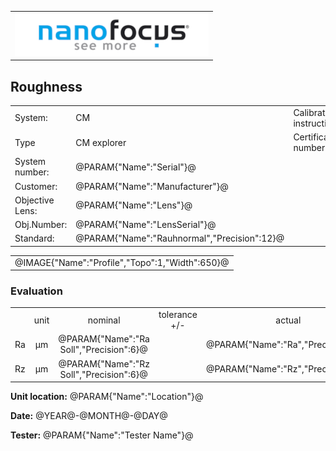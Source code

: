 <!--   EvalAlgoName=Abnahme_Rauheit -->

||
|-:|
|![](logo.png)|

## Roughness

 


|||||
|-|-|-|-|
|System: |  CM |Calibration instruction:| VDI/VDE 2655 Part 1.2|
|Type|   CM explorer| Certificate number: |@PARAM{"Name":"Serial"}@-@YEAR@@MONTH@@DAY@|
|System number:| @PARAM{"Name":"Serial"}@|||
|Customer:| @PARAM{"Name":"Manufacturer"}@|||
|Objective Lens: |@PARAM{"Name":"Lens"}@|||
|Obj.Number:| @PARAM{"Name":"LensSerial"}@|||
|Standard: |@PARAM{"Name":"Rauhnormal","Precision":12}@|||

 

||
|:-:|
|@IMAGE{"Name":"Profile","Topo":1,"Width":650}@|

 
 
### Evaluation
||||||||
|:-:|:-:|:-:|:-:|:-:|:-:|:-:|
| |unit   |nominal   | tolerance   +/- | actual  | status|
| Ra   | µm | @PARAM{"Name":"Ra Soll","Precision":6}@ |    <span id="Ratol"></span> |  @PARAM{"Name":"Ra","Precision":3}@ | <span id="controlRa"></span>|
| Rz   | µm| @PARAM{"Name":"Rz Soll","Precision":6}@  |   <span id="Rztol"></span>  |  @PARAM{"Name":"Rz","Precision":3}@ | <span id="controlRz"> </span>|
 
 

__Unit location:__ @PARAM{"Name":"Location"}@

__Date:__ @YEAR@-@MONTH@-@DAY@ 

__Tester:__ @PARAM{"Name":"Tester Name"}@

 

<div id="sumresults">  </div>

<script>

var PARAM = @PJSON{"Set":0}@;
var META = @MJSON{"Set":0}@;
 
var  dRa =  @PARAM{"Name":"delta_Ra"}@;
var  dRz =  @PARAM{"Name":"delta_Rz"}@;
var Ra_tol = @PARAM{"Name":"Ra Soll"}@ * dRa ;
var Rz_tol = @PARAM{"Name":"Rz Soll"}@ * dRz ;

document.getElementById("Ratol").innerHTML = Ra_tol.toPrecision(3);
document.getElementById("Rztol").innerHTML = Rz_tol.toPrecision(3);

var status = "";
 
 
 
 
var value = PARAM["Ra"].value;
var nominal =  @PARAM{"Name":"Ra Soll"}@;
if(value < nominal-Ra_tol || value > nominal+Ra_tol) 
{
status = "not Ok";
} 
else
{
 status = "Ok";
}

document.getElementById("controlRa").innerHTML  = status;

var Result = {"value":0,"nominal":0,"status":"","timestamp":0};

Result["value"] = value ;
Result["nominal"] = nominal ;
Result["status"] = status ;
Result["timestamp"] = Date.now();
sessionStorage.setItem(document.title+"Result_Ra", JSON.stringify(Result));
 
  
 
 
 
value= PARAM["Rz"].value;
nominal =  @PARAM{"Name":"Rz Soll"}@;
if( value < nominal-Rz_tol || value > nominal+Rz_tol) 
{
   status = "not Ok";
} 
else
{
 status = "Ok";
}
 document.getElementById("controlRz").innerHTML  = status;
Result["value"] = value ;
Result["nominal"] = nominal ;
Result["status"] = status ;
Result["timestamp"] = Date.now();
sessionStorage.setItem(document.title+"Result_Rz", JSON.stringify(Result));

</script>

 